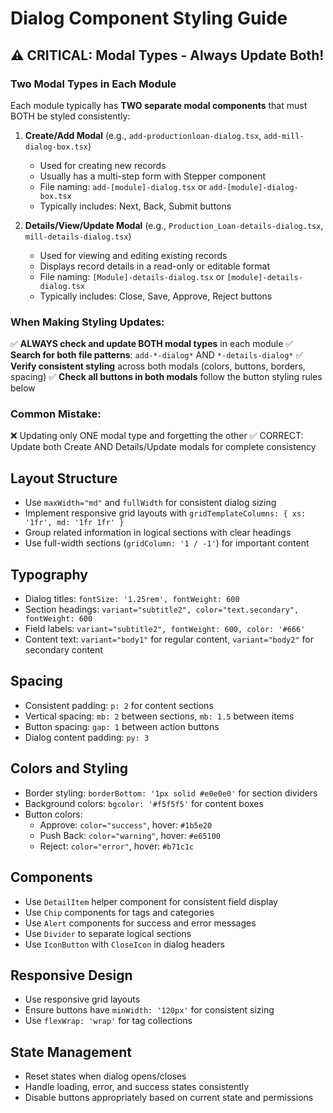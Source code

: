 # Dialog Component Styling Guide

## ⚠️ CRITICAL: Modal Types - Always Update Both!

### Two Modal Types in Each Module
Each module typically has **TWO separate modal components** that must BOTH be styled consistently:

1. **Create/Add Modal** (e.g., `add-productionloan-dialog.tsx`, `add-mill-dialog-box.tsx`)
   - Used for creating new records
   - Usually has a multi-step form with Stepper component
   - File naming: `add-[module]-dialog.tsx` or `add-[module]-dialog-box.tsx`
   - Typically includes: Next, Back, Submit buttons

2. **Details/View/Update Modal** (e.g., `Production_Loan-details-dialog.tsx`, `mill-details-dialog.tsx`)
   - Used for viewing and editing existing records
   - Displays record details in a read-only or editable format
   - File naming: `[Module]-details-dialog.tsx` or `[module]-details-dialog.tsx`
   - Typically includes: Close, Save, Approve, Reject buttons

### When Making Styling Updates:
✅ **ALWAYS check and update BOTH modal types** in each module
✅ **Search for both file patterns**: `add-*-dialog*` AND `*-details-dialog*`
✅ **Verify consistent styling** across both modals (colors, buttons, borders, spacing)
✅ **Check all buttons in both modals** follow the button styling rules below

### Common Mistake:
❌ Updating only ONE modal type and forgetting the other
✅ CORRECT: Update both Create AND Details/Update modals for complete consistency

## Layout Structure
- Use `maxWidth="md"` and `fullWidth` for consistent dialog sizing
- Implement responsive grid layouts with `gridTemplateColumns: { xs: '1fr', md: '1fr 1fr' }`
- Group related information in logical sections with clear headings
- Use full-width sections (`gridColumn: '1 / -1'`) for important content

## Typography
- Dialog titles: `fontSize: '1.25rem', fontWeight: 600`
- Section headings: `variant="subtitle2", color="text.secondary", fontWeight: 600`
- Field labels: `variant="subtitle2", fontWeight: 600, color: '#666'`
- Content text: `variant="body1"` for regular content, `variant="body2"` for secondary content

## Spacing
- Consistent padding: `p: 2` for content sections
- Vertical spacing: `mb: 2` between sections, `mb: 1.5` between items
- Button spacing: `gap: 1` between action buttons
- Dialog content padding: `py: 3`

## Colors and Styling
- Border styling: `borderBottom: '1px solid #e0e0e0'` for section dividers
- Background colors: `bgcolor: '#f5f5f5'` for content boxes
- Button colors:
  - Approve: `color="success"`, hover: `#1b5e20`
  - Push Back: `color="warning"`, hover: `#e65100`
  - Reject: `color="error"`, hover: `#b71c1c`

## Components
- Use `DetailItem` helper component for consistent field display
- Use `Chip` components for tags and categories
- Use `Alert` components for success and error messages
- Use `Divider` to separate logical sections
- Use `IconButton` with `CloseIcon` in dialog headers

## Responsive Design
- Use responsive grid layouts
- Ensure buttons have `minWidth: '120px'` for consistent sizing
- Use `flexWrap: 'wrap'` for tag collections

## State Management
- Reset states when dialog opens/closes
- Handle loading, error, and success states consistently
- Disable buttons appropriately based on current state and permissions
